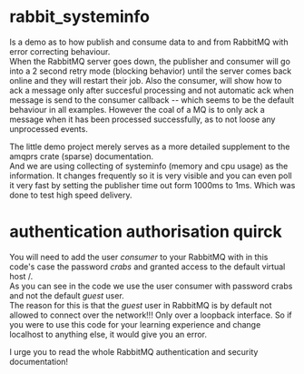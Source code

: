 # rabbit_systeminfo

Is a demo as to how publish and consume data to and from RabbitMQ with error correcting behaviour.<br/>
When the RabbitMQ server goes down, the publisher and consumer will go into a 2 second retry mode (blocking behavior) until the server comes back online
and they will restart their job.
Also the consumer, will show how to ack a message only after succesful processing and not automatic ack when message is send to the consumer callback -- which seems to be the default behaviour in all examples.
However the coal of a MQ is to only ack a message when it has been processed successfully, as to not loose any unprocessed events.

The little demo project merely serves as a more detailed supplement to the amqprs crate (sparse) documentation.<br/>
And we are using collecting of systeminfo (memory and cpu usage) as the information. It changes frequently so it is very visible and you can even poll it very fast by setting the publisher time out form 1000ms to 1ms. Which was done to test high speed delivery.

# authentication authorisation quirck
You will need to add the user *consumer* to your RabbitMQ with in this code's case the password *crabs* and granted access to the default virtual host /.<br/>
As you can see in the code we use the user consumer with password crabs and not the default *guest* user.<br/>
The reason for this is that the *guest*  user in RabbitMQ is by default not allowed to connect over the network!!! Only over a loopback interface. So if you were to use this code for your learning experience and change localhost to anything else, it would give you an error.

I urge you to read the whole RabbitMQ authentication and security documentation!